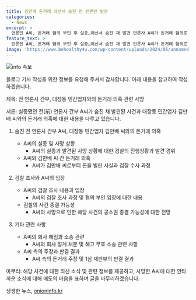 ```yaml
---
title: 김만배 돈거래 야산서 숨진 전 언론인 발견
categories:
  - News
excerpt: >
  언론인 A씨, 돈거래 혐의 부인 후 실종…야산서 숨진 채 발견 언론사 A씨가 돈거래 혐의로 조사를 받던 중 실종됐다가 발견됐다. A씨는 김만배 씨로부터 대금을 빌렸으며, 김씨와의 돈거래로 대장동 일당에 우호적인 기사를 작성하거나 불리한 기사를 막아달라는 청탁을 받았다는 의혹이 있다. 이에 A씨는 혐의를 부인했으며, 검찰은 사건을 공소권 없음으로 종결할 것으로 보인다고 전해졌다. A씨는 사망 직전까지 검찰 조사를 받았으며, 검찰은 해당 사건을 공소권 없음으로 종결할 예정이다.
feature_text: >
  언론인 A씨, 돈거래 혐의 부인 후 실종…야산서 숨진 채 발견 언론사 A씨가 돈거래 혐의로 조사를 받던 중 실종됐다가 발견됐다. A씨는 김만배 씨로부터 대금을 빌렸으며, 김씨와의 돈거래로 대장동 일당에 우호적인 기사를 작성하거나 불리한 기사를 막아달라는 청탁을 받았다는 의혹이 있다. 이에 A씨는 혐의를 부인했으며, 검찰은 사건을 공소권 없음으로 종결할 것으로 보인다고 전해졌다. A씨는 사망 직전까지 검찰 조사를 받았으며, 검찰은 해당 사건을 공소권 없음으로 종결할 예정이다.
image: 'https://www.behealthy4u.com/wp-content/uploads/2024/06/unnamed-file.png'
---
```


<p><img src="https://www.behealthy4u.com/wp-content/uploads/2024/06/unnamed-file.png" alt="info 속보" /></p>

<p>블로그 기사 작성을 위한 정보를 요청해 주셔서 감사합니다. 아래 내용을 참고하여 작성하겠습니다.</p>

<p>제목: 전 언론사 간부, 대장동 민간업자와의 돈거래 의혹 관련 사망</p>

<p>서론:
실종됐던 전(前) 언론사 간부 A씨가 숨진 채 발견된 사건과 대장동 민간업자 김만배 씨와의 돈거래 의혹에 대한 내용을 다루고 있습니다.</p>

<ol>
<li><p>숨진 전 언론사 간부 A씨, 대장동 민간업자 김만배 씨와의 돈거래 의혹</p>

<ul>
<li>A씨의 실종 및 사망 상황
<ul>
<li>A씨의 실종과 발견된 사망 상황에 대한 경찰의 진행상황과 발견 경위</li>
</ul></li>
<li>A씨와 김만배 씨 간 돈거래 의혹
<ul>
<li>A씨가 김만배 씨로부터 돈을 빌린 사실과 검찰 수사 과정</li>
</ul></li>
</ul></li>
<li><p>검찰 조사와 A씨의 입장</p>

<ul>
<li>A씨의 검찰 조사 내용과 입장
<ul>
<li>A씨의 검찰 조사 과정 및 혐의 부인 입장에 대한 내용</li>
</ul></li>
<li>검찰의 사건 종결 가능성
<ul>
<li>A씨의 사망으로 인한 해당 사건의 공소권 종결 가능성에 대한 전망</li>
</ul></li>
</ul></li>
<li><p>기타 관련 사항</p>

<ul>
<li>A씨의 회사 해임과 소송 관련
<ul>
<li>A씨의 회사 징계 처분 및 해고 무효 소송 관련 사항</li>
</ul></li>
<li>A씨 측의 주장과 판결 결과
<ul>
<li>A씨 측의 돈거래 주장 및 1심 재판부의 판결 결과</li>
</ul></li>
</ul></li>
</ol>

<p>마무리:
해당 사건에 대한 최신 소식 및 관련 정보를 제공하고, 사망한 A씨에 대한 안타까운 소식에 대해 애도의 마음을 표하며 글을 마무리하겠습니다.</p>
생생한 뉴스, <a href="https://onioninfo.kr" rel="dofollow">onioninfo.kr</a>



